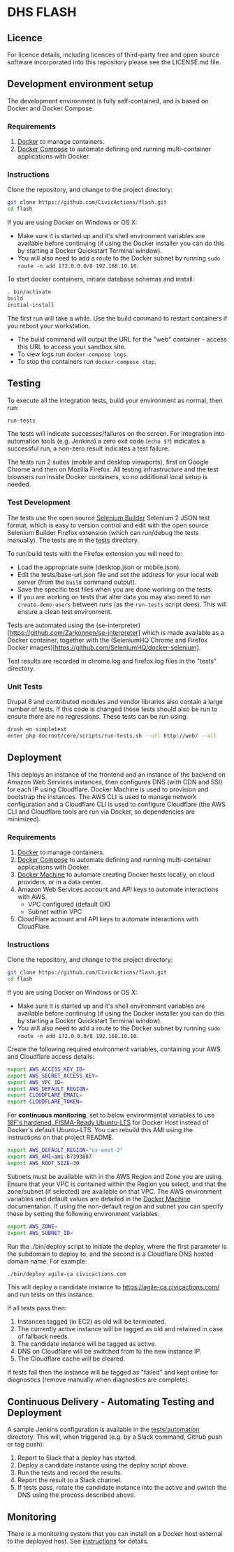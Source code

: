 # DHS FLASH 

## Licence

For licence details, including licences of third-party free and open source software incorporated into this repository please see the LICENSE.md file.

## Development environment setup

The development environment is fully self-contained, and is based on Docker and Docker Compose.

### Requirements
1. [Docker](https://www.docker.com/) to manage containers.
1. [Docker Compose](https://docs.docker.com/compose/) to automate defining and running multi-container applications with Docker.

### Instructions

Clone the repository, and change to the project directory:
```bash
git clone https://github.com/CivicActions/flash.git
cd flash
```

If you are using Docker on Windows or OS X:
* Make sure it is started up and it's shell environment variables are available before continuing (if using the Docker installer you can do this by starting a Docker Quickstart Terminal window).
* You will also need to add a route to the Docker subnet by running `sudo route -n add 172.0.0.0/8 192.168.10.10`.

To start docker containers, initiate database schemas and install:
```bash
. bin/activate
build
initial-install
```
The first run will take a while. Use the build command to restart containers if you reboot your workstation.

* The build command will output the URL for the "web" container - access this URL to access your sandbox site.
* To view logs run `docker-compose logs`.
* To stop the containers run `docker-compose stop`.

## Testing

To execute all the integration tests, build your environment as normal, then run:
```bash
run-tests
```
The tests will indicate successes/failures on the screen. For integration into automation tools (e.g. Jenkins) a zero exit code (`echo $?`) indicates a successful run, a non-zero result indicates a test failure.

The tests run 2 suites (mobile and desktop viewports), first on Google Chrome and then on Mozilla Firefox. All testing infrastructure and the test browsers run inside Docker containers, so no additional local setup is needed.

### Test Development

The tests use the open source [Selenium Builder](https://github.com/SeleniumBuilder/se-builder) Selenium 2 JSON test format, which is easy to version control and edit with the open source Selenium Builder Firefox extension (which can run/debug the tests manually). The tests are in the [tests](https://github.com/CivicActions/flash/tree/master/tests) directory.

To run/build tests with the Firefox extension you will need to:

* Load the appropriate suite (desktop.json or mobile.json).
* Edit the tests/base-url.json file and set the address for your local web server (from the `build` command output).
* Save the specific test files when you are done working on the tests.
* If you are working on tests that alter data you may also need to run `create-demo-users` between runs (as the `run-tests` script does). This will ensure a clean test environment.

Tests are automated using the (se-interpreter)[https://github.com/Zarkonnen/se-interpreter] which is made available as a Docker container, together with the (SeleniumHQ Chrome and Firefox Docker images)[https://github.com/SeleniumHQ/docker-selenium].

Test results are recorded in chrome.log and firefox.log files in the "tests" directory.

### Unit Tests

Drupal 8 and contributed modules and vendor libraries also contain a large number of tests. If this code is changed those tests should also be run to ensure there are no regressions. These tests can be run using:
```bash
drush en simpletest
enter php docroot/core/scripts/run-tests.sh --url http://web/ --all
```

## Deployment

This deploys an instance of the frontend and an instance of the backend on Amazon Web Services instances, then configures DNS (with CDN and SSl) for each IP using Cloudflare. Docker Machine is used to provision and bootstrap the instances. The AWS CLI is used to manage network configuration and a Cloudflare CLI is used to configure Cloudflare (the AWS CLI and Cloudflare tools are run via Docker, so dependencies are minimized).

### Requirements
1. [Docker](https://www.docker.com/) to manage containers.
1. [Docker Compose](https://docs.docker.com/compose/) to automate defining and running multi-container applications with Docker.
1. [Docker Machine](https://docs.docker.com/machine/) to automate creating Docker hosts locally, on cloud providers, or in a data center.
1. Amazon Web Services account and API keys to automate interactions with AWS.
	* VPC configured (default OK)
	* Subnet within VPC
1. CloudFlare account and API keys to automate interactions with CloudFlare.

### Instructions

Clone the repository, and change to the project directory:
```bash
git clone https://github.com/CivicActions/flash.git
cd flash
```

If you are using Docker on Windows or OS X:
* Make sure it is started up and it's shell environment variables are available before continuing (if using the Docker installer you can do this by starting a Docker Quickstart Terminal window).
* You will also need to add a route to the Docker subnet by running `sudo route -n add 172.0.0.0/8 192.168.10.10`.

Create the following required environment variables, containing your AWS and Cloudflare access details:
```bash
export AWS_ACCESS_KEY_ID=
export AWS_SECRET_ACCESS_KEY=
export AWS_VPC_ID=
export AWS_DEFAULT_REGION=
export CLOUDFLARE_EMAIL=
export CLOUDFLARE_TOKEN=
```

For **continuous monitoring**, set to below environmental variables to use [18F's hardened, FISMA-Ready Ubuntu-LTS](https://github.com/fisma-ready/ubuntu-lts) for Docker Host instead of Docker's default Ubuntu-LTS. You can rebuild this AMI using the instructions on that project README.
```bash
export AWS_DEFAULT_REGION="us-west-2"
export AWS_AMI=ami-b7393887
export AWS_ROOT_SIZE=30
```

Subnets must be available with in the AWS Region and Zone you are using. Ensure that your VPC is contained within the Region you select, and that the zone/subnet (if selected) are available on that VPC. The AWS environment variables and default values are detailed in the [Docker Machine](https://docs.docker.com/machine/#amazon-web-services) documentation. If using the non-default region and subnet you can specify these by setting the following environment variables:
```bash
export AWS_ZONE=
export AWS_SUBNET_ID=
```

Run the ./bin/deploy script to initiate the deploy, where the first parameter is the subdomain to deploy to, and the second is a Cloudflare DNS hosted domain name. For example:
```bash
./bin/deploy agile-ca civicactions.com
```

This will deploy a candidate instance to https://agile-ca.civicactions.com/ and run tests on this instance.

If all tests pass then:

1. Instances tagged (in EC2) as old will be terminated.
1. The currently active instance will be tagged as old and retained in case of fallback needs.
1. The candidate instance will be tagged as active.
1. DNS on Cloudflare will be switched from to the new instance IP.
1. The Cloudflare cache will be cleared.

If tests fail then the instance will be tagged as "failed" and kept online for diagnostics (remove manually when diagnostics are complete).

## Continuous Delivery - Automating Testing and Deployment

A sample Jenkins configuration is available in the [tests/automation](https://github.com/CivicActions/flash/tree/master/tests/automation/) directory. This will, when triggered (e.g. by a Slack command, Github push or tag push):

1. Report to Slack that a deploy has started.
1. Deploy a candidate instance using the deploy script above.
1. Run the tests and record the results.
1. Report the result to a Slack channel.
1. If tests pass, rotate the candidate instance into the active and switch the DNS using the process described above.

## Monitoring

There is a monitoring system that you can install on a Docker host external to the deployed host. See [instructions](https://github.com/CivicActions/flash/tree/master/monitoring) for details.

